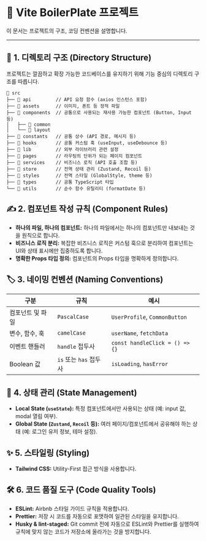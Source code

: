 # 🚀 Vite BoilerPlate 프로젝트

이 문서는 프로젝트의 구조, 코딩 컨벤션을 설명합니다.

---

## 📂 1. 디렉토리 구조 (Directory Structure)

프로젝트는 깔끔하고 확장 가능한 코드베이스를 유지하기 위해 기능 중심의 디렉토리 구조를 따릅니다.

```
📁 src
├── 📁 api         // API 요청 함수 (axios 인스턴스 포함)
├── 📁 assets      // 이미지, 폰트 등 정적 파일
├── 📁 components  // 공통으로 사용되는 재사용 가능한 컴포넌트 (Button, Input 등)
│   ├── 📁 common
│   └── 📁 layout
├── 📁 constants   // 공통 상수 (API 경로, 메시지 등)
├── 📁 hooks       // 공통 커스텀 훅 (useInput, useDebounce 등)
├── 📁 lib         // 외부 라이브러리 관련 설정
├── 📁 pages       // 라우팅의 단위가 되는 페이지 컴포넌트
├── 📁 services    // 비즈니스 로직 (API 호출 조합 등)
├── 📁 store       // 전역 상태 관리 (Zustand, Recoil 등)
├── 📁 styles      // 전역 스타일 (GlobalStyle, theme 등)
├── 📁 types       // 공통 TypeScript 타입
└── 📁 utils       // 순수 함수 유틸리티 (formatDate 등)
```

## ✍️ 2. 컴포넌트 작성 규칙 (Component Rules)

- **하나의 파일, 하나의 컴포넌트:** 하나의 파일에서는 하나의 컴포넌트만 내보내는 것을 원칙으로 합니다.
- **비즈니스 로직 분리:** 복잡한 비즈니스 로직은 커스텀 훅으로 분리하여 컴포넌트는 UI와 상태 표시에만 집중하도록 합니다.
- **명확한 Props 타입 정의:** 컴포넌트의 Props 타입을 명확하게 정의합니다.

## 🏷️ 3. 네이밍 컨벤션 (Naming Conventions)

| 구분             | 규칙                   | 예시                           |
| ---------------- | ---------------------- | ------------------------------ |
| 컴포넌트 및 파일 | `PascalCase`           | `UserProfile`, `CommonButton`  |
| 변수, 함수, 훅   | `camelCase`            | `userName`, `fetchData`        |
| 이벤트 핸들러    | `handle` 접두사        | `const handleClick = () => {}` |
| Boolean 값       | `is` 또는 `has` 접두사 | `isLoading`, `hasError`        |

## 🧠 4. 상태 관리 (State Management)

- **Local State (`useState`):** 특정 컴포넌트에서만 사용되는 상태 (예: input 값, modal 열림 여부).
- **Global State (`Zustand`, `Recoil` 등):** 여러 페이지/컴포넌트에서 공유해야 하는 상태 (예: 로그인 유저 정보, 테마 설정).

## ✨ 5. 스타일링 (Styling)

- **Tailwind CSS:** Utility-First 접근 방식을 사용합니다.

## 🛠️ 6. 코드 품질 도구 (Code Quality Tools)

- **ESLint:** Airbnb 스타일 가이드 규칙을 적용합니다.
- **Prettier:** 저장 시 코드를 자동으로 포맷하여 일관된 스타일을 유지합니다.
- **Husky & lint-staged:** Git commit 전에 자동으로 ESLint와 Prettier를 실행하여 규칙에 맞지 않는 코드가 저장소에 올라가는 것을 방지합니다.
